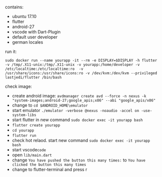 contains:
  * ubuntu 17.10
  * flutter
  * android-27
  * vscode with Dart-Plugin
  * default user developer
  * german locales

run it:

```sudo docker run --name yourapp -it --rm -e DISPLAY=$DISPLAY -h flutter -v /tmp/.X11-unix:/tmp/.X11-unix -v yourapp:/home/developer -v /etc/localtime:/etc/localtime:ro  -v /usr/share/icons:/usr/share/icons:ro -v /dev/kvm:/dev/kvm --privileged  lastjedi/flutter /bin/bash```

check image:
* create android image: ```avdmanager create avd --force -n nexus -k "system-images;android-27;google_apis;x86" --abi "google_apis/x86"```
* change to ```cd $ANDROID_HOME\emulator```
* start emulator ```./emulator -verbose @nexus -noaudio -accel on -use-system-libs```
* start flutter in new command ```sudo docker exec -it yourapp bash``` 
* ```flutter create yourapp```
* ```cd yourapp```
* ```flutter run```
* check hot relaod. start new command ```sudo docker exec -it yourapp bash``` 
* start vscode```code```
* open ```lib/main.dart```
* change ```You have pushed the button this many times:``` to ```You have clicked the button this many times```
* change to flutter-terminal and press r
